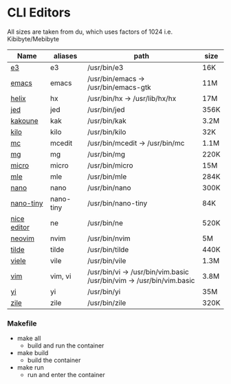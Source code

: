 # CLI Editors
All sizes are taken from du, which uses factors of 1024 i.e. Kibibyte/Mebibyte

Name | aliases | path | size
---|---|---|---|
[e3](https://texteditors.org/cgi-bin/wiki.pl?E3) | e3 | /usr/bin/e3 | 16K
[emacs](https://www.gnu.org/software/emacs/download.html#gnu-linux) | emacs | /usr/bin/emacs -> /usr/bin/emacs-gtk | 11M
[helix](https://github.com/helix-editor/helix?tab=readme-ov-file#installation) | hx | /usr/bin/hx -> /usr/lib/hx/hx | 17M
[jed](https://www.jedsoft.org/jed/download.html) | jed | /usr/bin/jed | 356K
[kakoune](https://github.com/mawww/kakoune?tab=readme-ov-file#installing) | kak | /usr/bin/kak | 3.2M
[kilo](https://github.com/antirez/kilo) | kilo | /usr/bin/kilo | 32K
[mc](https://github.com/MidnightCommander/mc) | mcedit | /usr/bin/mcedit -> /usr/bin/mc | 1.1M
[mg](https://github.com/ibara/mg) | mg | /usr/bin/mg | 220K
[micro](https://github.com/zyedidia/micro?tab=readme-ov-file#package-managers) | micro | /usr/bin/micro | 15M
[mle](https://github.com/adsr/mle?tab=readme-ov-file#installing-from-a-repo) | mle | /usr/bin/mle | 284K
[nano](https://www.nano-editor.org/download.php) | nano | /usr/bin/nano | 300K
[nano-tiny](https://www.nano-editor.org/download.php) | nano-tiny | /usr/bin/nano-tiny | 84K
[nice editor](https://github.com/vigna/ne/?tab=readme-ov-file#ports) | ne | /usr/bin/ne | 520K
[neovim](https://github.com/neovim/neovim?tab=readme-ov-file#install-from-package) | nvim | /usr/bin/nvim | 5M
[tilde](https://os.ghalkes.nl/tilde/download.html) | tilde | /usr/bin/tilde | 440K
[viele](https://invisible-island.net/vile/#packages) | vile | /usr/bin/vile | 1.3M
[vim](https://github.com/vim/vim) | vim, vi | /usr/bin/vi -> /usr/bin/vim.basic<br>/usr/bin/vim -> /usr/bin/vim.basic | 3.8M
[yi](http://yi-editor.github.io/pages/installing) | yi | /usr/bin/yi | 35M
[zile](https://www.gnu.org/software/zile) | zile | /usr/bin/zile | 320K


### Makefile
- make all
  - build and run the container
- make build
  - build the container
- make run
  - run and enter the container
